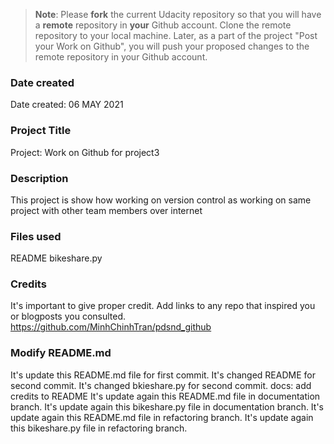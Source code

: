 >**Note**: Please **fork** the current Udacity repository so that you will have a **remote** repository in **your** Github account. Clone the remote repository to your local machine. Later, as a part of the project "Post your Work on Github", you will push your proposed changes to the remote repository in your Github account.

### Date created
Date created: 06 MAY 2021

### Project Title
Project: Work on Github for project3

### Description

This project is show how working on version control as working on same project with other team members over internet

### Files used
README
bikeshare.py

### Credits
It's important to give proper credit. Add links to any repo that inspired you or blogposts you consulted.
https://github.com/MinhChinhTran/pdsnd_github

### Modify README.md
It's update this README.md file for first commit.
It's changed README for second commit.
It's changed bkieshare.py for second commit.
docs: add credits to README
It's update again this README.md file in documentation branch.
It's update again this bikeshare.py file in documentation branch.
It's update again this README.md file in refactoring branch.
It's update again this bikeshare.py file in refactoring branch.